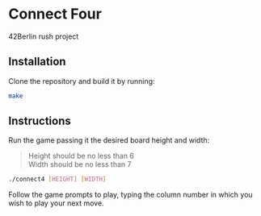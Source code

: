 # Connect Four

42Berlin rush project

## Installation

Clone the repository and build it by running:

```sh
make
```

## Instructions

Run the game passing it the desired board height and width:

>Height should be no less than 6  
>Width should be no less than 7  

```sh
./connect4 [HEIGHT] [WIDTH]
```

Follow the game prompts to play, typing the column number in which 
you wish to play your next move.
